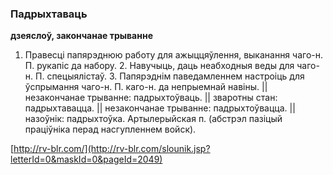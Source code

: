 ### Падрыхтаваць
**дзеяслоў, закончанае трыванне**

1. Правесці папярэднюю работу для ажыццяўлення, выканання чаго-н. П. рукапіс да набору. 2. Навучыць, даць неабходныя веды для чаго-н. П. спецыялістаў. 3. Папярэднім паведамленнем настроіць для ўспрымання чаго-н. П. каго-н. да непрыемнай навіны. || незакончанае трыванне: падрыхтоўваць. || зваротны стан: падрыхтавацца. || незакончанае трыванне: падрыхтоўвацца. || назоўнік: падрыхтоўка. Артылерыйская п. (абстрэл пазіцый праціўніка перад насгупленнем войск).

<a rel="author">[http://rv-blr.com/](http://rv-blr.com/slounik.jsp?letterId=0&maskId=0&pageId=2049)</a>
